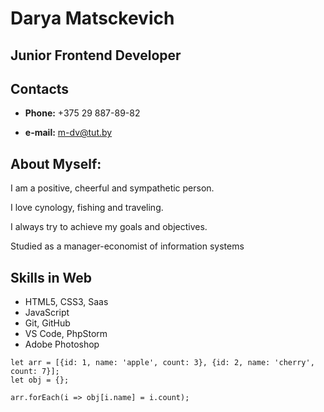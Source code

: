 # Darya Matsckevich

## Junior Frontend Developer

## Contacts

* __Phone:__ +375 29 887-89-82

* __e-mail:__ m-dv@tut.by


## About Myself: 

I am a positive, cheerful and sympathetic person.

I love cynology, fishing and traveling.

I always try to achieve my goals and objectives.

Studied as a manager-economist of information systems

## Skills in Web

* HTML5, CSS3, Saas
* JavaScript
* Git, GitHub
* VS Code, PhpStorm
* Adobe Photoshop



```
let arr = [{id: 1, name: 'apple', count: 3}, {id: 2, name: 'cherry', count: 7}];
let obj = {};

arr.forEach(i => obj[i.name] = i.count);
``` 
